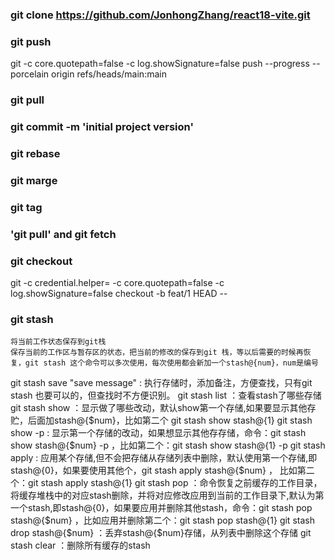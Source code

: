 ### git clone https://github.com/JonhongZhang/react18-vite.git

### git push
git -c core.quotepath=false -c log.showSignature=false push --progress --porcelain origin refs/heads/main:main

### git pull

### git commit -m 'initial project version'

### git rebase


### git marge

### git tag

### 'git pull' and git fetch 

### git checkout
git -c credential.helper= -c core.quotepath=false -c log.showSignature=false checkout -b feat/1 HEAD --

### git stash
    将当前工作状态保存到git栈
    保存当前的工作区与暂存区的状态，把当前的修改的保存到git 栈，等以后需要的时候再恢复，git stash 这个命令可以多次使用，每次使用都会新加一个stash@{num}，num是编号

git stash save "save message"  : 执行存储时，添加备注，方便查找，只有git stash 也要可以的，但查找时不方便识别。
git stash list  ：查看stash了哪些存储
git stash show ：显示做了哪些改动，默认show第一个存储,如果要显示其他存贮，后面加stash@{$num}，比如第二个 git stash show stash@{1}
git stash show -p : 显示第一个存储的改动，如果想显示其他存存储，命令：git stash show  stash@{$num}  -p ，比如第二个：git stash show  stash@{1}  -p
git stash apply : 应用某个存储,但不会把存储从存储列表中删除，默认使用第一个存储,即stash@{0}，如果要使用其他个，git stash apply stash@{$num} ， 比如第二个：git stash apply stash@{1}
git stash pop ：命令恢复之前缓存的工作目录，将缓存堆栈中的对应stash删除，并将对应修改应用到当前的工作目录下,默认为第一个stash,即stash@{0}，如果要应用并删除其他stash，命令：git stash pop stash@{$num} ，比如应用并删除第二个：git stash pop stash@{1}
git stash drop stash@{$num} ：丢弃stash@{$num}存储，从列表中删除这个存储
git stash clear ：删除所有缓存的stash